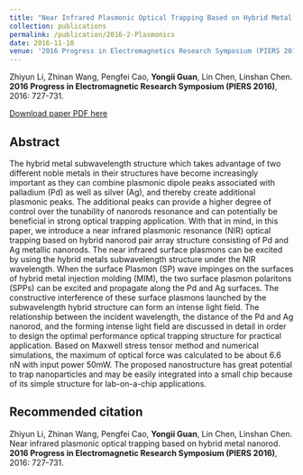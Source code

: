 ```yaml
---
title: "Near Infrared Plasmonic Optical Trapping Based on Hybrid Metal Nanorod"
collection: publications
permalink: /publication/2016-2-Plasmonics
date: 2016-11-10
venue: '2016 Progress in Electromagnetics Research Symposium (PIERS 2016)'
---
```


Zhiyun Li, Zhinan Wang, Pengfei Cao, <b>Yongii Guan</b>, Lin Chen, Linshan Chen. <b>2016 Progress in Electromagnetic Research Symposium (PIERS 2016)</b>, 2016: 727-731.

[Download paper PDF here](https://github.com/Yongji-Guan/Yongji-Guan.github.io/blob/master/files/2016-2.pdf)

## Abstract
The hybrid metal subwavelength structure which takes advantage of two different noble metals in their structures have become increasingly important as they can combine plasmonic dipole peaks associated with palladium (Pd) as well as silver (Ag), and thereby create additional plasmonic peaks. The additional peaks can provide a higher degree of control over the tunability of nanorods resonance and can potentially be beneficial in strong optical trapping application. With that in mind, in this paper, we introduce a near infrared plasmonic resonance (NIR) optical trapping based on hybrid nanorod pair array structure consisting of Pd and Ag metallic nanorods. The near infrared surface plasmons can be excited by using the hybrid metals subwavelength structure under the NIR wavelength. When the surface Plasmon (SP) wave impinges on the surfaces of hybrid metal injection molding (MIM), the two surface plasmon polaritons (SPPs) can be excited and propagate along the Pd and Ag surfaces. The constructive interference of these surface plasmons launched by the subwavelength hybrid structure can form an intense light field. The relationship between the incident wavelength, the distance of the Pd and Ag nanorod, and the forming intense light field are discussed in detail in order to design the optimal performance optical trapping structure for practical application. Based on Maxwell stress tensor method and numerical simulations, the maximum of optical force was calculated to be about 6.6 nN with input power 50mW. The proposed nanostructure has great potential to trap nanoparticles and may be easily integrated into a small chip because of its simple structure for lab-on-a-chip applications.

## Recommended citation
Zhiyun Li, Zhinan Wang, Pengfei Cao, <b>Yongii Guan</b>, Lin Chen, Linshan Chen. Near infrared plasmonic optical trapping based on hybrid metal nanorod. <b>2016 Progress in Electromagnetic Research Symposium (PIERS 2016)</b>, 2016: 727-731.



